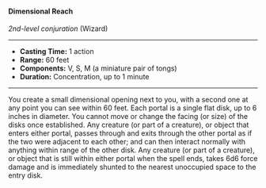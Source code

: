 #### Dimensional Reach
*2nd-level conjuration* (Wizard)
___
- **Casting Time:** 1 action
- **Range:** 60 feet
- **Components:** V, S, M (a miniature pair of tongs)
- **Duration:** Concentration, up to 1 minute
---
You create a small dimensional opening next to you, with a second one at any point you can see within 60 feet. Each portal is a single flat disk, up to 6 inches in diameter. You cannot move or change the facing (or size) of the disks once established. Any creature (or part of a creature), or object that enters either portal, passes through and exits through the other portal as if the two were adjacent to each other; and can then interact normally with anything within range of the other disk. Any creature (or part of a creature), or object that is still within either portal when the spell ends, takes 6d6 force damage and is immediately shunted to the nearest unoccupied space to the entry disk.
